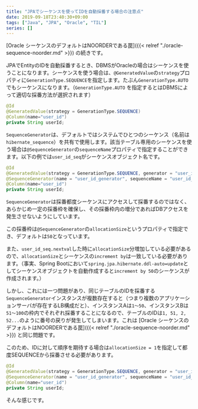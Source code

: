 ```yaml
---
title: "JPAでシーケンスを使ってIDを自動採番する場合の注意点"
date: 2019-09-18T23:40:30+09:00
tags: ["Java", "JPA", "Oracle", "TIL"]
series: []
---
```


[Oracle シーケンスのデフォルトはNOORDERである罠]({{< relref "./oracle-sequence-noorder.md" >}}) の続きです。

<!--more-->

JPAでEntityのIDを自動採番するとき、DBMSがOracleの場合はシーケンスを使うことになります。シーケンスを使う場合は、`@GeneratedValue`の`strategy`プロパティに`GenerationType.SEQUENCE`を指定します。たぶん`GenerationType.AUTO`でもシーケンスになります。（`GenerationType.AUTO` を指定するとはDBMSによって適切な採番方法が選択されます）

```java
@Id
@GeneratedValue(strategy = GenerationType.SEQUENCE)
@Column(name="user_id")
private String userId;
```

`SequenceGenerator`は、デフォルトではシステムでひとつのシーケンス（名前は`hibernate_sequence`）を共有で使用します。該当テーブル専用のシーケンスを使う場合は`@SequenceGenerator`の`sequenceName`プロパティで指定することができます。以下の例では`user_id_seq`がシーケンスオブジェクト名です。

```java
@Id
@GeneratedValue(strategy = GenerationType.SEQUENCE, generator = "user_id_generator")
@SequenceGenerator(name = "user_id_generator", sequenceName = "user_id_seq")
@Column(name="user_id")
private String userId;
```

`SequenceGenerator`は採番都度シーケンスにアクセスして採番するのではなく、あらかじめ一定の採番枠を確保し、その採番枠内の増分であればDBアクセスを発生させないようにしています。

この採番枠は`@SequenceGenerator`の`allocationSize`というプロパティで指定でき、デフォルトは`50`となっています。

また、`user_id_seq.nextval`した時に`allocationSize`分増加している必要があるので、`allocationSize`とシーケンスの`increment by`は一致している必要があります。（事実、Spring Bootにおいて`spring.jpa.hibernate.ddl-auto=update`としてシーケンスオブジェクトを自動作成すると`increment by 50`のシーケンスが作成されます。）

しかし、これには一つ問題があり、同じテーブルのIDを採番する`SequenceGenerator`インスタンスが複数存在すると（つまり複数のアプリケーションサーバが存在するLB構成だと）、インスタンスAは`1～50`、インスタンスBは`51～100`の枠内でそれぞれ採番することになるので、テーブルのIDは`1, 51, 2, 52...`のように番号の戻りが発生してしまいます。これは [Oracle シーケンスのデフォルトはNOORDERである罠]({{< relref "./oracle-sequence-noorder.md" >}}) と同じ問題です。

このため、IDに対して順序を期待する場合は`allocationSize = 1`を指定して都度SEQUENCEから採番させる必要があります。

```java
@Id
@GeneratedValue(strategy = GenerationType.SEQUENCE, generator = "user_id_generator")
@SequenceGenerator(name = "user_id_generator", sequenceName = "user_id_seq", allocationSize = 1)
@Column(name="user_id")
private String userId;
```

そんな感じです。
